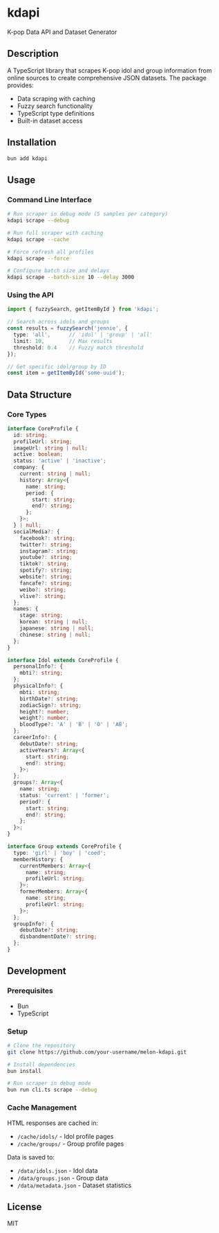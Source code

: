 # kdapi

K-pop Data API and Dataset Generator

## Description

A TypeScript library that scrapes K-pop idol and group information from online sources to create comprehensive JSON datasets. The package provides:

- Data scraping with caching
- Fuzzy search functionality
- TypeScript type definitions
- Built-in dataset access

## Installation

```bash
bun add kdapi
```

## Usage

### Command Line Interface

```bash
# Run scraper in debug mode (5 samples per category)
kdapi scrape --debug

# Run full scraper with caching
kdapi scrape --cache

# Force refresh all profiles
kdapi scrape --force

# Configure batch size and delays
kdapi scrape --batch-size 10 --delay 3000
```

### Using the API

```typescript
import { fuzzySearch, getItemById } from 'kdapi';

// Search across idols and groups
const results = fuzzySearch('jennie', {
  type: 'all',      // 'idol' | 'group' | 'all'
  limit: 10,        // Max results
  threshold: 0.4    // Fuzzy match threshold
});

// Get specific idol/group by ID
const item = getItemById('some-uuid');
```

## Data Structure

### Core Types

```typescript
interface CoreProfile {
  id: string;
  profileUrl: string;
  imageUrl: string | null;
  active: boolean;
  status: 'active' | 'inactive';
  company: {
    current: string | null;
    history: Array<{
      name: string;
      period: {
        start: string;
        end?: string;
      };
    }>;
  } | null;
  socialMedia?: {
    facebook?: string;
    twitter?: string;
    instagram?: string;
    youtube?: string;
    tiktok?: string;
    spotify?: string;
    website?: string;
    fancafe?: string;
    weibo?: string;
    vlive?: string;
  };
  names: {
    stage: string;
    korean: string | null;
    japanese: string | null;
    chinese: string | null;
  };
}

interface Idol extends CoreProfile {
  personalInfo?: {
    mbti?: string;
  };
  physicalInfo?: {
    mbti: string;
    birthDate?: string;
    zodiacSign?: string;
    height?: number;
    weight?: number;
    bloodType?: 'A' | 'B' | 'O' | 'AB';
  };
  careerInfo?: {
    debutDate?: string;
    activeYears?: Array<{
      start: string;
      end?: string;
    }>;
  };
  groups?: Array<{
    name: string;
    status: 'current' | 'former';
    period?: {
      start: string;
      end?: string;
    };
  }>;
}

interface Group extends CoreProfile {
  type: 'girl' | 'boy' | 'coed';
  memberHistory: {
    currentMembers: Array<{
      name: string;
      profileUrl: string;
    }>;
    formerMembers: Array<{
      name: string;
      profileUrl: string;
    }>;
  };
  groupInfo?: {
    debutDate?: string;
    disbandmentDate?: string;
  };
}
```

## Development

### Prerequisites

- Bun
- TypeScript

### Setup

```bash
# Clone the repository
git clone https://github.com/your-username/melon-kdapi.git

# Install dependencies
bun install

# Run scraper in debug mode
bun run cli.ts scrape --debug
```

### Cache Management

HTML responses are cached in:

- `/cache/idols/` - Idol profile pages
- `/cache/groups/` - Group profile pages

Data is saved to:

- `/data/idols.json` - Idol data
- `/data/groups.json` - Group data
- `/data/metadata.json` - Dataset statistics

## License

MIT
